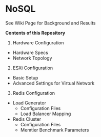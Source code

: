 # NoSQL

See Wiki Page for Background and Results

**Contents of this Repository**

1.	Hardware Configuration
   * Hardware Specs
   * Network Topology
2.	ESXi Configuration
   * Basic Setup
   * Advanced Settings for Virtual Network
3.	Redis Configuration
   * Load Generator
     * Configuration Files
     * Load Balancer Mapping
   * Redis Cluster
     * Configuration Files
     * Memtier Benchmark Parameters
